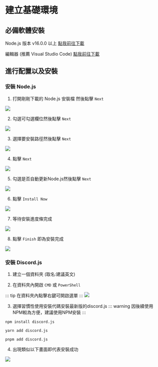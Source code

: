 # 建立基礎環境

## 必備軟體安裝

Node.js 版本 v16.0.0 以上 [點我前往下載](https://nodejs.org/zh-tw/download/)

編輯器 (推薦 Visual Studio Code) [點我前往下載](https://code.visualstudio.com/#alt-downloads)

## 進行配置以及安裝
### 安裝 Node.js

1. 打開剛剛下載的 Node.js 安裝檔 然後點擊 `Next`

<img src="/install/ijs-1.png" />

2. 勾選可勾選欄位然後點擊 `Next`

<img src="/install/ijs-2.png" />

3. 選擇要安裝路徑然後點擊 `Next`

<img src="/install/ijs-3.png" />

4. 點擊 `Next`

<img src="/install/ijs-4.png" />

5. 勾選是否自動更新Node.js然後點擊 `Next`

<img src="/install/ijs-5.png" />

6. 點擊 `Install Now`

<img src="/install/ijs-6.png" />

7. 等待安裝進度條完成

<img src="/install/ijs-7.png" />

8. 點擊 `Finish` 即為安裝完成

<img src="/install/ijs-8.png" />

### 安裝 Discord.js

1. 建立一個資料夾 (取名:建議英文)

2. 在資料夾內開啟 `CMD` 或 `PowerShell`

::: tip
在資料夾內點擊右鍵可開啟選單
:::
<img src="/install/ijs-9.png" />

3. 選擇習慣性使用安裝代碼安裝最新版的discord.js
::: warning
因後續使用NPM較為方便，建議使用NPM安裝
:::
<CodeGroup>
  <CodeGroupItem title="NPM" active>

```bash:no-line-numbers
npm install discord.js
```

  </CodeGroupItem>

  <CodeGroupItem title="YARN">

```bash:no-line-numbers
yarn add discord.js
```

  </CodeGroupItem>

  <CodeGroupItem title="PNPM">

```bash:no-line-numbers
pnpm add discord.js
```

  </CodeGroupItem>
</CodeGroup>

4. 出現類似以下畫面即代表安裝成功

<img src="/install/ijs-11.png" />